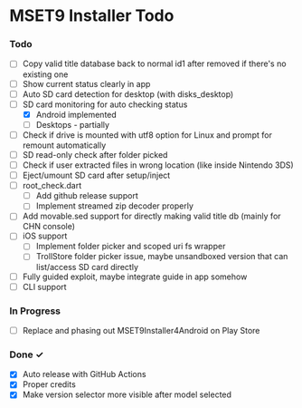# MSET9 Installer Todo

### Todo

- [ ] Copy valid title database back to normal id1 after removed if there's no existing one
- [ ] Show current status clearly in app
- [ ] Auto SD card detection for desktop (with disks_desktop)
- [ ] SD card monitoring for auto checking status
  - [x] Android implemented
  - [ ] Desktops - partially
- [ ] Check if drive is mounted with utf8 option for Linux and prompt for remount automatically
- [ ] SD read-only check after folder picked
- [ ] Check if user extracted files in wrong location (like inside Nintendo 3DS)
- [ ] Eject/umount SD card after setup/inject
- [ ] root_check.dart
  - [ ] Add github release support
  - [ ] Implement streamed zip decoder properly
- [ ] Add movable.sed support for directly making valid title db (mainly for CHN console)
- [ ] iOS support
  - [ ] Implement folder picker and scoped uri fs wrapper
  - [ ] TrollStore folder picker issue, maybe unsandboxed version that can list/access SD card directly
- [ ] Fully guided exploit, maybe integrate guide in app somehow
- [ ] CLI support

### In Progress

- [ ] Replace and phasing out MSET9Installer4Android on Play Store

### Done ✓

- [x] Auto release with GitHub Actions
- [x] Proper credits
- [x] Make version selector more visible after model selected
